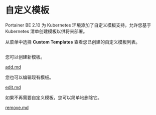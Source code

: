 # 自定义模板

Portainer BE 2.10 为 Kubernetes 环境添加了自定义模板支持，允许您基于 Kubernetes 清单创建模板以供将来部署。

从菜单中选择 **Custom Templates** 查看您已创建的自定义模板列表。

<figure><img src="../..//assets/2.15-k8s_kubernetes_custom_templates.gif" alt=""><figcaption></figcaption></figure>

您可以创建新模板。


[add.md](add.md)


您也可以编辑现有模板。


[edit.md](edit.md)


如果不再需要自定义模板，您可以简单地删除它。


[remove.md](remove.md)

